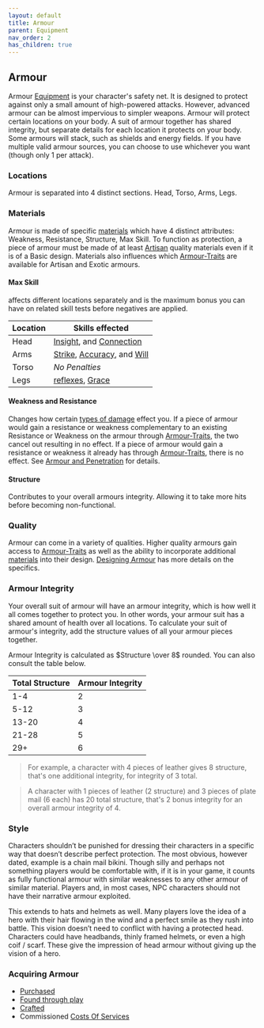 ```yaml
---
layout: default
title: Armour
parent: Equipment
nav_order: 2
has_children: true
---
```

## Armour
Armour [Equipment](Equipment) is your character's safety net. It is designed to protect against only a small amount of high-powered attacks. However, advanced armour can be almost impervious to simpler weapons. Armour will protect certain locations on your body. A suit of armour together has shared integrity, but separate details for each location it protects on your body. Some armours will stack, such as shields and energy fields. If you have multiple valid armour sources, you can choose to use whichever you want (though only 1 per attack).

### Locations
Armour is separated into 4 distinct sections. Head, Torso, Arms, Legs.

### Materials
Armour is made of specific [materials](materials) which have 4 distinct attributes: Weakness, Resistance, Structure, Max Skill. To function as protection, a piece of armour must be made of at least [Artisan](Materials#Artisan) quality materials even if it is of a Basic design. Materials also influences which [Armour-Traits](Armour-Traits) are available for Artisan and Exotic armours.

#### Max Skill
affects different locations separately and is the maximum bonus you can have on related skill tests before negatives are applied. 

| Location | Skills effected                                |
| -------- | ---------------------------------------------- |
| Head     | [Insight](Intelligence#Insight), and [Connection](Communication#Connection)    |
| Arms     | [Strike](Strength#Strike), [Accuracy](Agility#Accuracy), and [Will](Spirit#Will)|
| Torso    | *No Penalties*                                 |
| Legs     | [reflexes](Agility#Reflexes), [Grace](Agility#Grace)                                               |

#### Weakness and Resistance
Changes how certain [types of damage](Combat#Types%20of%20Damage) effect you. If a piece of armour would gain a resistance or weakness complementary to an existing Resistance or Weakness on the armour through [Armour-Traits](Armour-Traits), the two cancel out resulting in no effect. If a piece of armour would gain a resistance or weakness it already has through [Armour-Traits](Armour-Traits), there is no effect. See [Armour and Penetration](Combat#Armour%20and%20Penetration) for details. 

#### Structure
Contributes to your overall armours integrity. Allowing it to take more hits before becoming non-functional.

### Quality
Armour can come in a variety of qualities. Higher quality armours gain access to [Armour-Traits](Armour-Traits) as well as the ability to incorporate additional [materials](materials) into their design. [Designing Armour](Designing-Armour) has more details on the specifics.

### Armour Integrity
Your overall suit of armour will have an armour integrity, which is how well it all comes together to protect you. In other words, your armour suit has a shared amount of health over all locations. To calculate your suit of armour's integrity, add the structure values of all your armour pieces together. 

Armour Integrity is calculated as $Structure \over 8$ rounded. You can also consult the table below.

| Total Structure | Armour Integrity |
| --------------- | ---------------- |
| 1-4             | 2                |
| 5-12            | 3                |
| 13-20           | 4                |
| 21-28           | 5                |
| 29+             | 6                |

> For example, a character with 4 pieces of leather gives 8 structure, that's one additional integrity, for integrity of 3 total.

> A character with 1 pieces of leather (2 structure) and 3 pieces of plate mail (6 each) has 20 total structure, that's 2 bonus integrity for an overall armour integrity of 4.

### Style
Characters shouldn’t be punished for dressing their characters in a specific way that doesn’t describe perfect protection. The most obvious, however dated, example is a chain mail bikini. Though silly and perhaps not something players would be comfortable with, if it is in your game, it counts as fully functional armour with similar weaknesses to any other armour of similar material. Players and, in most cases, NPC characters should not have their narrative armour exploited.  

This extends to hats and helmets as well. Many players love the idea of a hero with their hair flowing in the wind and a perfect smile as they rush into battle. This vision doesn’t need to conflict with having a protected head. Characters could have headbands, thinly framed helmets, or even a high coif / scarf. These give the impression of head armour without giving up the vision of a hero.

### Acquiring Armour
* [Purchased](Example-Armour)
* [Found through play](Equipment#Looting)
* [Crafted](Designing-Armour)
* Commissioned [Costs Of Services](Services#Costs%20Of%20Services)
